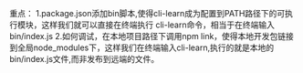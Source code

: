 重点：
1.package.json添加bin脚本,使得cli-learn成为配置到PATH路径下的可执行模块，这样我们就可以直接在终端执行
cli-learn命令，相当于在终端输入 bin/index.js
2.如何调试，在本地项目路径下调用npm link，使得本地开发包链接到全局node_modules下，这样我们在终端输入cli-learn,执行的就是本地的bin/index.js文件,而非发布到远端的文件。